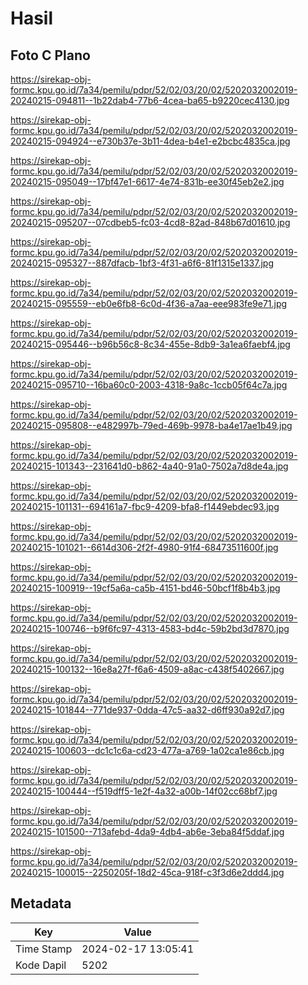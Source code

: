 # Hasil

## Foto C Plano

https://sirekap-obj-formc.kpu.go.id/7a34/pemilu/pdpr/52/02/03/20/02/5202032002019-20240215-094811--1b22dab4-77b6-4cea-ba65-b9220cec4130.jpg

https://sirekap-obj-formc.kpu.go.id/7a34/pemilu/pdpr/52/02/03/20/02/5202032002019-20240215-094924--e730b37e-3b11-4dea-b4e1-e2bcbc4835ca.jpg

https://sirekap-obj-formc.kpu.go.id/7a34/pemilu/pdpr/52/02/03/20/02/5202032002019-20240215-095049--17bf47e1-6617-4e74-831b-ee30f45eb2e2.jpg

https://sirekap-obj-formc.kpu.go.id/7a34/pemilu/pdpr/52/02/03/20/02/5202032002019-20240215-095207--07cdbeb5-fc03-4cd8-82ad-848b67d01610.jpg

https://sirekap-obj-formc.kpu.go.id/7a34/pemilu/pdpr/52/02/03/20/02/5202032002019-20240215-095327--887dfacb-1bf3-4f31-a6f6-81f1315e1337.jpg

https://sirekap-obj-formc.kpu.go.id/7a34/pemilu/pdpr/52/02/03/20/02/5202032002019-20240215-095559--eb0e6fb8-6c0d-4f36-a7aa-eee983fe9e71.jpg

https://sirekap-obj-formc.kpu.go.id/7a34/pemilu/pdpr/52/02/03/20/02/5202032002019-20240215-095446--b96b56c8-8c34-455e-8db9-3a1ea6faebf4.jpg

https://sirekap-obj-formc.kpu.go.id/7a34/pemilu/pdpr/52/02/03/20/02/5202032002019-20240215-095710--16ba60c0-2003-4318-9a8c-1ccb05f64c7a.jpg

https://sirekap-obj-formc.kpu.go.id/7a34/pemilu/pdpr/52/02/03/20/02/5202032002019-20240215-095808--e482997b-79ed-469b-9978-ba4e17ae1b49.jpg

https://sirekap-obj-formc.kpu.go.id/7a34/pemilu/pdpr/52/02/03/20/02/5202032002019-20240215-101343--231641d0-b862-4a40-91a0-7502a7d8de4a.jpg

https://sirekap-obj-formc.kpu.go.id/7a34/pemilu/pdpr/52/02/03/20/02/5202032002019-20240215-101131--694161a7-fbc9-4209-bfa8-f1449ebdec93.jpg

https://sirekap-obj-formc.kpu.go.id/7a34/pemilu/pdpr/52/02/03/20/02/5202032002019-20240215-101021--6614d306-2f2f-4980-91f4-68473511600f.jpg

https://sirekap-obj-formc.kpu.go.id/7a34/pemilu/pdpr/52/02/03/20/02/5202032002019-20240215-100919--19cf5a6a-ca5b-4151-bd46-50bcf1f8b4b3.jpg

https://sirekap-obj-formc.kpu.go.id/7a34/pemilu/pdpr/52/02/03/20/02/5202032002019-20240215-100746--b9f6fc97-4313-4583-bd4c-59b2bd3d7870.jpg

https://sirekap-obj-formc.kpu.go.id/7a34/pemilu/pdpr/52/02/03/20/02/5202032002019-20240215-100132--16e8a27f-f6a6-4509-a8ac-c438f5402667.jpg

https://sirekap-obj-formc.kpu.go.id/7a34/pemilu/pdpr/52/02/03/20/02/5202032002019-20240215-101844--771de937-0dda-47c5-aa32-d6ff930a92d7.jpg

https://sirekap-obj-formc.kpu.go.id/7a34/pemilu/pdpr/52/02/03/20/02/5202032002019-20240215-100603--dc1c1c6a-cd23-477a-a769-1a02ca1e86cb.jpg

https://sirekap-obj-formc.kpu.go.id/7a34/pemilu/pdpr/52/02/03/20/02/5202032002019-20240215-100444--f519dff5-1e2f-4a32-a00b-14f02cc68bf7.jpg

https://sirekap-obj-formc.kpu.go.id/7a34/pemilu/pdpr/52/02/03/20/02/5202032002019-20240215-101500--713afebd-4da9-4db4-ab6e-3eba84f5ddaf.jpg

https://sirekap-obj-formc.kpu.go.id/7a34/pemilu/pdpr/52/02/03/20/02/5202032002019-20240215-100015--2250205f-18d2-45ca-918f-c3f3d6e2ddd4.jpg


## Metadata

| Key        | Value               |
| ---------- | ------------------- |
| Time Stamp | 2024-02-17 13:05:41 |
| Kode Dapil | 5202                |



